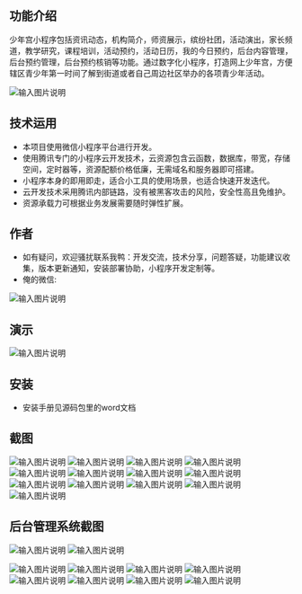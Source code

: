 ## 功能介绍 
    
少年宫小程序包括资讯动态，机构简介，师资展示，缤纷社团，活动演出，家长频道，教学研究，课程培训，活动预约，活动日历，我的今日预约，后台内容管理，后台预约管理，后台预约核销等功能。通过数字化小程序，打造网上少年宫，方便辖区青少年第一时间了解到街道或者自己周边社区举办的各项青少年活动。

 ![输入图片说明](demo/%E4%BA%8C%E7%BB%B4%E7%A0%81.png)

## 技术运用
- 本项目使用微信小程序平台进行开发。
- 使用腾讯专门的小程序云开发技术，云资源包含云函数，数据库，带宽，存储空间，定时器等，资源配额价格低廉，无需域名和服务器即可搭建。
- 小程序本身的即用即走，适合小工具的使用场景，也适合快速开发迭代。
- 云开发技术采用腾讯内部链路，没有被黑客攻击的风险，安全性高且免维护。
- 资源承载力可根据业务发展需要随时弹性扩展。  



## 作者
- 如有疑问，欢迎骚扰联系我鸭：开发交流，技术分享，问题答疑，功能建议收集，版本更新通知，安装部署协助，小程序开发定制等。
- 俺的微信:
 
 
![输入图片说明](demo/author-base.png)


## 演示 

  ![输入图片说明](demo/%E4%BA%8C%E7%BB%B4%E7%A0%81.png)
 

## 安装

- 安装手册见源码包里的word文档




## 截图

![输入图片说明](demo/1%E9%A6%96%E9%A1%B5.png)
![输入图片说明](demo/2%E8%B5%84%E8%AE%AF.png)
![输入图片说明](demo/3%E6%9C%BA%E6%9E%84%E7%AE%80%E4%BB%8B.png)
 ![输入图片说明](demo/4%E9%A2%84%E7%BA%A6%E6%97%A5%E5%8E%86.png)
![输入图片说明](demo/5%E6%88%91%E7%9A%84.png)
![输入图片说明](demo/6%E7%A4%BE%E5%9B%A2.png)
![输入图片说明](demo/7%E6%B4%BB%E5%8A%A8%E6%BC%94%E5%87%BA.png)
![输入图片说明](demo/8%E5%AE%B6%E9%95%BF%E9%A1%BB%E7%9F%A5.png)
![输入图片说明](demo/9%E6%95%99%E5%AD%A6%E7%A0%94%E7%A9%B6.png)
![输入图片说明](demo/10%E8%AF%BE%E7%A8%8B%E5%9F%B9%E8%AE%AD.png)
![输入图片说明](demo/11%E6%B4%BB%E5%8A%A8%E9%A2%84%E7%BA%A6.png)
![输入图片说明](demo/12%E9%A9%AC%E4%B8%8A%E9%A2%84%E7%BA%A6.png)
![输入图片说明](demo/13%E9%A2%84%E7%BA%A6%E6%88%90%E5%8A%9F.png)

## 后台管理系统截图
 ![输入图片说明](demo/14%E5%90%8E%E5%8F%B0-%E9%A6%96%E9%A1%B5.png)
![输入图片说明](demo/15%E5%90%8E%E5%8F%B0-%E5%86%85%E5%AE%B9%E6%A8%A1%E5%9D%97.png)

![输入图片说明](demo/16%E5%90%8E%E5%8F%B0-%E6%96%87%E7%AB%A0%E6%B7%BB%E5%8A%A0.png)
![输入图片说明](demo/17%E5%90%8E%E5%8F%B0-%E9%A2%84%E7%BA%A6%E7%AE%A1%E7%90%86.png)
![输入图片说明](demo/18%E5%90%8E%E5%8F%B0-%E9%A2%84%E7%BA%A6%E8%8F%9C%E5%8D%95.png)
![输入图片说明](demo/19%E5%90%8E%E5%8F%B0-%E9%A2%84%E7%BA%A6%E5%90%8D%E5%8D%95%E5%AF%BC%E5%87%BA.png)
![输入图片说明](demo/20%E5%90%8E%E5%8F%B0-%E9%A2%84%E7%BA%A6%E5%90%8D%E5%8D%95.png)
![输入图片说明](demo/21%E5%90%8E%E5%8F%B0-%E9%A2%84%E7%BA%A6%E5%90%8D%E5%8D%95%E7%AE%A1%E7%90%86.png)
![输入图片说明](demo/22%E5%90%8E%E5%8F%B0-%E9%A2%84%E7%BA%A6%E6%B7%BB%E5%8A%A0.png)
![输入图片说明](demo/23%E5%90%8E%E5%8F%B0-%E9%A2%84%E7%BA%A6%E6%A0%B8%E9%94%80.png)
